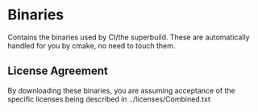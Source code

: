 # Binaries

Contains the binaries used by CI/the superbuild. These are automatically handled for you by cmake, no need to touch them.

## License Agreement

By downloading these binaries, you are assuming acceptance of the specific licenses being described in ../licenses/Combined.txt